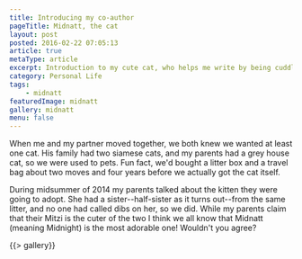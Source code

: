 ```yaml
---
title: Introducing my co-author
pageTitle: Midnatt, the cat
layout: post
posted: 2016-02-22 07:05:13
article: true
metaType: article
excerpt: Introduction to my cute cat, who helps me write by being cuddly, or alternatively stops me from writing by being a lovely little pest who insists on attention.
category: Personal Life
tags:
    - midnatt
featuredImage: midnatt
gallery: midnatt
menu: false
---
```


<p class="c-lead c-lead--ornamented"><span class="c-lead__opening">When me and my partner moved</span> together, we both knew we wanted at least one cat. His family had two siamese cats, and my parents had a grey house cat, so we were used to pets. Fun fact, we'd bought a litter box and a travel bag about two moves and four years before we actually got the cat itself.</p>

During midsummer of 2014 my parents talked about the kitten they were going to adopt. She had a sister--half-sister as it turns out--from the same litter, and no one had called dibs on her, so we did. While my parents claim that their Mitzi is the cuter of the two I think we all know that Midnatt (meaning Midnight) is the most adorable one! Wouldn't you agree?

{{> gallery}}

